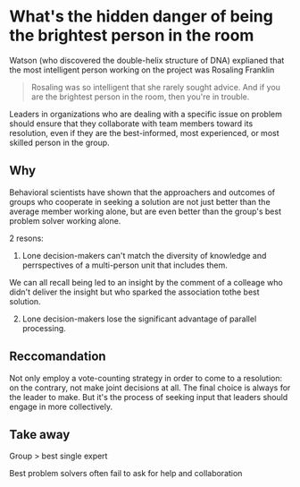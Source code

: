 What's the hidden danger of being the brightest person in the room
==================================================================

Watson (who discovered the double-helix structure of DNA) explianed that the most intelligent person working on the project was Rosaling Franklin

> Rosaling was so intelligent that she rarely sought advice. And if you are the brightest person in the room, then you're in trouble.

Leaders in organizations who are dealing with a specific issue on problem should ensure that they collaborate with team members toward its resolution, even if they are the best-informed, most experienced, or most skilled person in the group.

## Why
Behavioral scientists have shown that the approachers and outcomes of groups who cooperate in seeking a solution are not just better than the average member working alone, but are even better than the group's best problem solver working alone.

2 resons:

1. Lone decision-makers can't match the diversity of knowledge and perrspectives of a multi-person unit that includes them.

We can all recall being led to an insight by the comment of a colleage who didn't deliver the insight but who sparked the association tothe best solution.

2. Lone decision-makers lose the significant advantage of parallel processing.

## Reccomandation
Not only employ a vote-counting strategy in order to come to a resolution: on the contrary, not make joint decisions at all. The final choice is always for the leader to make. But it's the process of seeking input that leaders should engage in more collectively.

## Take away
Group > best single expert

Best problem solvers often fail to ask for help and collaboration
